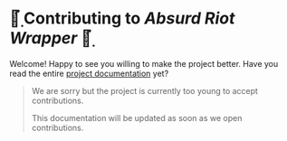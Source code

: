 # 🦋๋࣭ Contributing to _Absurd Riot Wrapper_ 🦋๋࣭

Welcome! Happy to see you willing to make the project better. Have you read the entire
[project documentation](https://black.readthedocs.io/en/latest/](https://github.com/mariuscontoli/absurd-riot-wrapper/blob/main/README.md)) yet?

> We are sorry but the project is currently too young to accept contributions.
> 
> This documentation will be updated as soon as we open contributions.

